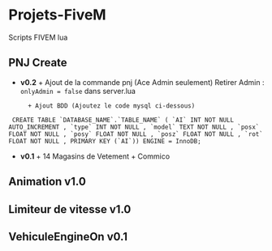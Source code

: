 # Projets-FiveM
Scripts FIVEM lua

## PNJ Create

- **v0.2**
		+ Ajout de la commande pnj (Ace Admin seulement)
			Retirer Admin : `onlyAdmin = false` dans server.lua

		+ Ajout BDD (Ajoutez le code mysql ci-dessous)

``` CREATE TABLE `DATABASE_NAME`.`TABLE_NAME` ( `AI` INT NOT NULL AUTO_INCREMENT , `type` INT NOT NULL , `model` TEXT NOT NULL , `posx` FLOAT NOT NULL , `posy` FLOAT NOT NULL , `posz` FLOAT NOT NULL , `rot` FLOAT NOT NULL , PRIMARY KEY (`AI`)) ENGINE = InnoDB;```

- **v0.1**
    	+ 14 Magasins de Vetement
    	+ Commico

## Animation v1.0

## Limiteur de vitesse v1.0

## VehiculeEngineOn v0.1





